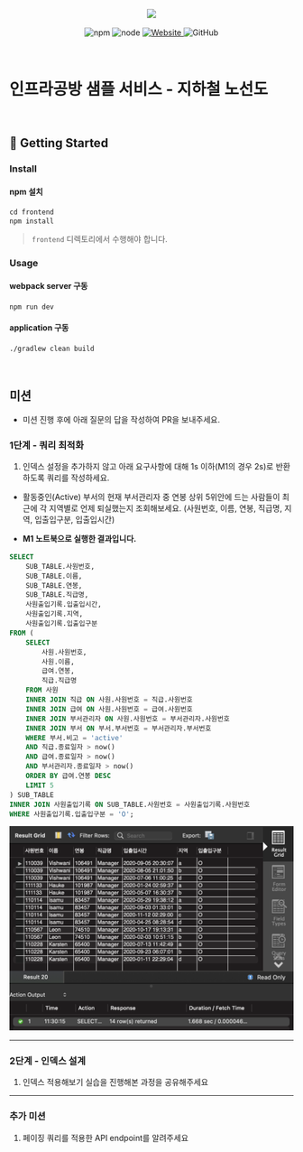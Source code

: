 <p align="center">
    <img width="200px;" src="https://raw.githubusercontent.com/woowacourse/atdd-subway-admin-frontend/master/images/main_logo.png"/>
</p>
<p align="center">
  <img alt="npm" src="https://img.shields.io/badge/npm-%3E%3D%205.5.0-blue">
  <img alt="node" src="https://img.shields.io/badge/node-%3E%3D%209.3.0-blue">
  <a href="https://edu.nextstep.camp/c/R89PYi5H" alt="nextstep atdd">
    <img alt="Website" src="https://img.shields.io/website?url=https%3A%2F%2Fedu.nextstep.camp%2Fc%2FR89PYi5H">
  </a>
  <img alt="GitHub" src="https://img.shields.io/github/license/next-step/atdd-subway-service">
</p>

<br>

# 인프라공방 샘플 서비스 - 지하철 노선도

<br>

## 🚀 Getting Started

### Install
#### npm 설치
```
cd frontend
npm install
```
> `frontend` 디렉토리에서 수행해야 합니다.

### Usage
#### webpack server 구동
```
npm run dev
```
#### application 구동
```
./gradlew clean build
```
<br>

## 미션

* 미션 진행 후에 아래 질문의 답을 작성하여 PR을 보내주세요.

### 1단계 - 쿼리 최적화

1. 인덱스 설정을 추가하지 않고 아래 요구사항에 대해 1s 이하(M1의 경우 2s)로 반환하도록 쿼리를 작성하세요.

- 활동중인(Active) 부서의 현재 부서관리자 중 연봉 상위 5위안에 드는 사람들이 최근에 각 지역별로 언제 퇴실했는지 조회해보세요. (사원번호, 이름, 연봉, 직급명, 지역, 입출입구분, 입출입시간)


- **M1 노트북으로 실행한 결과입니다.**
```sql
SELECT 
	SUB_TABLE.사원번호,
	SUB_TABLE.이름,
	SUB_TABLE.연봉,
	SUB_TABLE.직급명,
	사원출입기록.입출입시간,
	사원출입기록.지역, 
	사원출입기록.입출입구분
FROM (
	SELECT 
		사원.사원번호, 
		사원.이름, 
		급여.연봉, 
		직급.직급명
	FROM 사원
	INNER JOIN 직급 ON 사원.사원번호 = 직급.사원번호
	INNER JOIN 급여 ON 사원.사원번호 = 급여.사원번호
	INNER JOIN 부서관리자 ON 사원.사원번호 = 부서관리자.사원번호
	INNER JOIN 부서 ON 부서.부서번호 = 부서관리자.부서번호
	WHERE 부서.비고 = 'active' 
	AND 직급.종료일자 > now() 
	AND 급여.종료일자 > now()
	AND 부서관리자.종료일자 > now()
	ORDER BY 급여.연봉 DESC
	LIMIT 5
) SUB_TABLE
INNER JOIN 사원출입기록 ON SUB_TABLE.사원번호 = 사원출입기록.사원번호 
WHERE 사원출입기록.입출입구분 = 'O';
```
![1주차미션결과.png](1주차미션결과.png)



---

### 2단계 - 인덱스 설계

1. 인덱스 적용해보기 실습을 진행해본 과정을 공유해주세요

---

### 추가 미션

1. 페이징 쿼리를 적용한 API endpoint를 알려주세요
